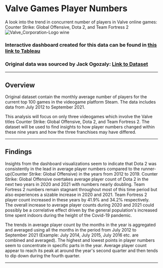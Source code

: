 # Valve Games Player Numbers
A look into the trend in concurrent number of players in Valve online games: Counter Strike: Global Offensive, Dota 2, and Team Fortress 2
![Valve_Corporation-Logo wine](https://github.com/dylanhjiang/Valve-Games-Player-Numbers/assets/137730071/576b9f30-29c4-491f-b823-aa5fce6267ec)


### Interactive dashboard created for this data can be found in [this link to Tableau](https://public.tableau.com/app/profile/dylan.jiang/viz/ValveGamesPlayerNumbers/Dashboard1)
### Original data was sourced by Jack Ogozaly: [Link to Dataset](https://www.kaggle.com/datasets/jackogozaly/steam-player-data)
__________________________________________________________________________________________________________________________________

## Overview 
  Original dataset contain the monthly average number of players for the current top 100 games in the videogame platform Steam. 
The data includes data from July 2012 to September 2021.

  This analysis will focus on only three videogames which involve the Valve titles Counter Strike: Global Offensive, Dota 2, and Team Fortress 2.
The dataset will be used to find insights to how player numbers changed within these nine years and how the three franchises may have differed. 

______________________________________________________________________________________________________________________________________

## Findings

  Insights from the dashboard visualizations seem to indicate that Dota 2 was consistently in the lead in average player numbers compared to the 
runner-up(Counter Strike: Global Offensive) in the years from 2012 to 2019. Counter Strike: Global Offensive overtakes average player count of Dota 2 in the next
two years in 2020 and 2021 with numbers nearly doubling. Team Fortress 2 numbers remain stagnant throughout most of this time period but also experiences a sizable 
increase in 2020 and 2021. Team Fortress 2 player count increased in these years by 41.9% and 34.2% respectively. The overall increase to average player counts
during 2020 and 2021 could possibly be a correlative effect driven by the general population's increased time spent indoors during the height of the Covid-19 pandemic. 

  The trends in average player count by the months in the year is aggregated and averaged using all the months in the period from July 2012 to September 2021
(Example: July 2014, July 2015, July 2016 etc. are combined and averaged). The highest and lowest points in player numbers seem to concentrate in specific parts 
in the year. Average player count appear to reach its peak at around the year's second quarter and then tends to dip down during the fourth quarter.   
_____________________________________________________________________________________________________________________________________________
